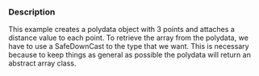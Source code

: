 ### Description

This example creates a polydata object with 3 points and attaches a distance value to each point. To retrieve the array from the polydata, we have to use a SafeDownCast to the type that we want. This is necessary because to keep things as general as possible the polydata will return an abstract array class.
